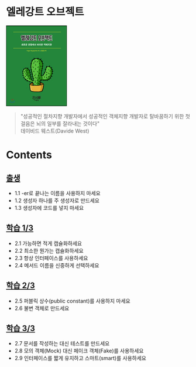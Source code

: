 # 엘레강트 오브젝트
![](./image/엘레강트_오브젝트.png)

> "성공적인 절차지향 개발자에서 성공적인 객체지향 개발자로 탈바꿈하기 위한 첫 걸음은 뇌의 일부를 잘라내는 것이다"  
> 데이비드 웨스트(Davide West)

# Contents

## [출생](https://github.com/leeyohan93/TIL/blob/master/book/%EC%97%98%EB%A0%88%EA%B0%95%ED%8A%B8_%EC%98%A4%EB%B8%8C%EC%A0%9D%ED%8A%B8/%EC%B6%9C%EC%83%9D.md)
- 1.1 -er로 끝나는 이름을 사용하지 마세요  
- 1.2 생성자 하나를 주 생성자로 만드세요  
- 1.3 생성자에 코드를 넣지 마세요

## [학습 1/3](https://github.com/leeyohan93/TIL/blob/master/book/엘레강트_오브젝트/학습1.md)
- 2.1 가능하면 적게 캡슐화하세요
- 2.2 최소한 뭔가는 캡슐화하세요
- 2.3 항상 인터페이스를 사용하세요
- 2.4 메서드 이름을 신중하게 선택하세요

## [학습 2/3](https://github.com/leeyohan93/TIL/blob/master/book/엘레강트_오브젝트/학습2.md)
- 2.5 퍼블릭 상수(public constant)를 사용하지 마세요
- 2.6 불변 객체로 만드세요

## [학습 3/3](https://github.com/leeyohan93/TIL/blob/master/book/엘레강트_오브젝트/학습3.md)
- 2.7 문서를 작성하는 대신 테스트를 만드세요
- 2.8 모의 객체(Mock) 대신 페이크 객체(Fake)를 사용하세요
- 2.9 인터페이스를 짧게 유지하고 스마트(smart)를 사용하세요
